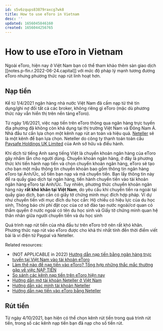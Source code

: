 ```yaml
---
id: s5v6zqups83879raxcg7wk8
title: How to use eToro in Vietnam
desc: ''
updated: 1656045846160
created: 1656044256765
---
```

# How to use eToro in Vietnam

Ngoài eToro, hiện nay ở Việt Nam bạn có thể tham khảo thêm sàn giao dịch [[notes.p-fin.r.2022-06-24.capital]] với mức độ pháp lý mạnh tương đương eToro nhưng phương thức nạp rút linh hoạt hơn.

## Nạp tiền

Kể từ 1/4/2021 ngân hàng nhà nước Việt Nam đã cấm nạp từ thẻ tín dụng/ghi nợ đối tất cả các broker, không riêng gì eToro (mặc dù phương thức này vẫn hiển thị trên nền tảng eToro).

Từ ngày 1/6/2021, việc nạp tiền trên eToro thông qua ngân hàng trực tuyến địa phương đã không còn khả dụng tại thị trường Việt Nam và Đông Nam Á. Nhà đầu tư cần lựa chọn một kênh nạp rút an toàn và hiệu quả. [Neteller](https://www.neteller.com/en) sẽ là một kênh để bạn lựa chọn. Neteller do công ty thanh toán toàn cầu [Paysafe Holdings UK Limited](https://www.paysafe.com/eu-en/) của Anh sở hữu và điều hành.

Khi dịch từ tiếng Anh sang tiếng Việt là chuyển khoản ngân hàng của eToro gây nhầm lẫn cho người dùng. Chuyển khoản ngân hàng, ở đây là phương thức khi tiến hành nạp tiền và chọn chuyển khoản ngân hàng, eToro sẽ tạo cho bạn một mẫu thông tin chuyển khoản bao gồm thông tin ngân hàng eToro tại Anh/Úc, số tiền bạn nạp và mã chuyển tiền. Bạn lấy thông tin này để ra quầy giao dịch tại ngân hàng, tiến hành chuyển tiền vào tài khoản ngân hàng eToro tại Anh/Úc. Tuy nhiên, phương thức chuyển khoản ngân hàng này **rất khó khăn tại Việt Nam**, do yêu cầu khi chuyển tiền ra ngoài tại quầy giao dịch, bạn cần có giấy tờ chứng minh mục đích hợp pháp. Ví dự như chuyển tiền với mục đích du học cần: Hộ chiếu có hiệu lực của du học sinh, Thông báo chi phí đặt cọc của cơ sở đào tạo nước ngoài/cơ quan có thẩm quyền ở nước ngoài có tên du học sinh và Giấy tờ chứng minh quan hệ thân nhân giữa người chuyển tiền và du học sinh

Quá trình nạp rút tiền của nhà đầu tư trên eToro trở nên rất khó khăn. Phương thức nạp rút vào eToro được cho khả thi nhất tính đến thời điểm viết bài là ví điện tử Paypal và Neteller.

Related resources:
- (NOT APPLICABLE in 2022) [Hướng dẫn nạp tiền bằng ngân hàng trực tuyến tại Việt Nam vào tài khoản eToro](https://esupport.vn/huong-dan-nap-tien-online-trong-nuoc-vao-tai-khoan-etoro.html)
- [Làm thế nào để nạp tiền vào eToro? Tổng hợp những thắc mắc thường gặp về việc NẠP TIỀN](https://esupport.vn/lam-the-nao-de-nap-tien-vao-etoro-tong-hop-nhung-thac-mac-thuong-gap-ve-viec-nap-tien.html)
- [So sánh các kênh nạp tiền trên eToro hiện nay](https://esupport.vn/so-sanh-cac-kenh-nap-tien-tren-etoro-hien-nay.html)
- [Hướng dẫn mở tài khoản Neteller ở Việt Nam](https://esupport.vn/huong-dan-mo-tai-khoan-neteller-o-viet-nam.html)
- [Hướng dẫn xác minh tài khoản Neteller](https://esupport.vn/huong-dan-xac-minh-tai-khoan-neteller.html)
- [Hướng dẫn nạp tiền vào eToro bằng Neteller](https://esupport.vn/huong-dan-nap-tien-vao-etoro-bang-neteller.html)

## Rút tiền

Từ ngày 4/10/2021, bạn hiện có thể chọn kênh rút tiền trong quá trình rút tiền, trong số các kênh nạp tiền bạn đã nạp cho số tiền rút.